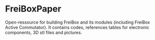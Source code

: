 # FreiBoxPaper

Open-ressource for building FreiBox and its modules (including FreiBox Active Commutator). It contains codes, references tables for electronic components, 3D stl files and pictures.
